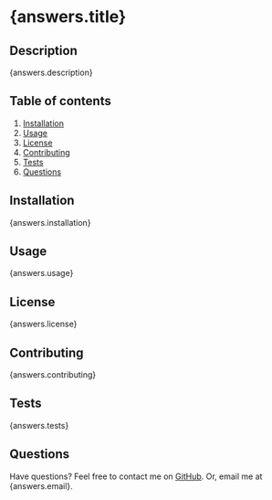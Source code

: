 # {answers.title}

## Description

{answers.description}

## Table of contents

1. [Installation](#installation)
2. [Usage](#usage)
3. [License](#license)
4. [Contributing](#contributing)
5. [Tests](#tests)
6. [Questions](#questions)

## Installation

{answers.installation}

## Usage

{answers.usage}

## License

{answers.license}

## Contributing

{answers.contributing}

## Tests

{answers.tests}

## Questions

Have questions? Feel free to contact me on [GitHub](http://github.com/{answers.githubUsername}). Or, email me at {answers.email}.
